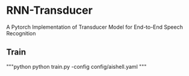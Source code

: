 # RNN-Transducer
A Pytorch Implementation of Transducer Model for End-to-End Speech Recognition

## Train
"""python
python train.py -config config/aishell.yaml
"""
